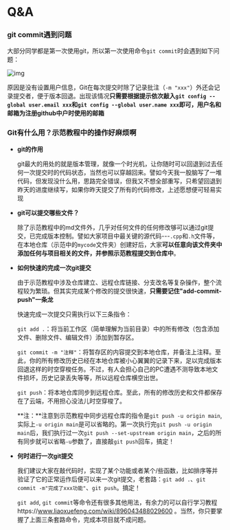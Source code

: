 # Q&A

### git commit遇到问题

大部分同学都是第一次使用git，所以第一次使用命令`git commit`时会遇到如下问题：

![img](https://docimg6.docs.qq.com/image/62LDYYRC-vURKFqgFYk-gg?w=828&h=260)

原因是没有设置用户信息，Git在每次提交时除了记录批注（`-m "xxx"`）外还会记录提交者，便于版本回退。出现该情况**只需要根据提示依次敲入`git config --global user.email xxx`和`git config --global user.name xxx`即可，用户名和邮箱为注册github中户时使用的邮箱**



### Git有什么用？示范教程中的操作好麻烦啊

+ **git的作用**

  git最大的用处的就是版本管理，就像一个时光机，让你随时可以回退到过去任何一次提交时的代码状态，当然也可以穿越回来。譬如今天我一股脑写了一堆代码，但发现没什么用，思路完全错误，但我又不想全部重写，只希望回退到昨天的进度继续写，如果你昨天提交了所有的代码修改，上述愿想便可轻易实现

+ **git可以提交哪些文件？**

  除了示范教程中的md文件外，几乎对任何文件的任何修改够可以通过git提交，已完成版本控制。譬如大家项目中最关键的源代码---`.cpp`和`.h`文件等，在本地仓库（示范中的`mycode`文件夹）创建好后，大家**可以任意向该文件夹中添加任何与项目相关的文件，并参照示范教程提交到仓库中**。

+ **如何快速的完成一次git提交**

  由于示范教程中涉及仓库建立、远程仓库链接、分支改名等复杂操作，整个流程较为繁琐。但其实完成某个修改的提交很快速，**只需要记住"add-commit-push"一条龙**

  快速完成一次提交只需执行以下三条指令：

  `git add .`：将当前工作区（简单理解为当前目录）中的所有修改（包含添加文件、删除文件、编辑文件）添加到暂存区。

  `git commit -m "注释"`：将暂存区的内容提交到本地仓库，并备注上注释。至此，你的所有修改历史已经在本地仓库被小心翼翼的记录下来，足以完成版本回退这样的时空穿梭任务。不过，有人会担心自己的PC遭遇不测导致本地文件损坏，历史记录丢失等等，所以远程仓库横空出世。

  `git push`：将本地仓库同步到远程仓库。至此，所有的修改历史和文件都保存在了云端，不用担心没法儿时空穿梭了。

  **注：**注意到示范教程中同步远程仓库的指令是`git push -u origin main`,实际上`-u origin main`是可以省略的。第一次执行完`git push -u origin main`后，我们执行过一次`git push --set-upstream origin main`，之后的所有同步就可以省略`-u`参数了，直接敲`git push`回车，搞定！

+ **何时进行一次git提交**

  我们建议大家在敲代码时，实现了某个功能或者某个/些函数，比如排序等并验证了它的正常运作后便可以来一次git提交，老套路：`git add .`、`git commit -m"完成了xxx功能"`、`git push`。搞定！

  `git add`, `git commit`等命令还有很多其他用法，有余力的可以自行学习教程https://www.liaoxuefeng.com/wiki/896043488029600 。当然，你只要掌握了上面三条套路命令，完成本项目就不成问题。